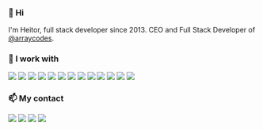 ### 👋 Hi

I'm Heitor, full stack developer since 2013. CEO and Full Stack Developer of [@arraycodes](https://array.codes/).

### 🌱 I work with
 <p>
  <img src="https://img.shields.io/badge/-PHP-474A8A?style=flat-square&logo=PHP&logoColor=white"/>
  <img src="https://img.shields.io/badge/-WordPress-444140?style=flat-square&logo=WordPress&logoColor=white"/>
  <img src="https://img.shields.io/badge/-Laravel-F55247?style=flat-square&logo=Laravel&logoColor=white"/>
  <img src="https://img.shields.io/badge/-Javascript-f0db4f?style=flat-square&logo=Javascript&logoColor=323330"/>  
  <img src="https://img.shields.io/badge/-React-61DBFB?style=flat-square&logo=React&logoColor=black"/>
  <img src="https://img.shields.io/badge/-Vue.js-42B883?style=flat-square&logo=Vue.js&logoColor=white"/>
  <img src="https://img.shields.io/badge/-PWA-323330?style=flat-square&logo=pwa&logoColor=white"/>
  <img src="https://img.shields.io/badge/-HTML5-E34F26?style=flat-square&logo=HTML5&logoColor=white"/>
  <img src="https://img.shields.io/badge/-CSS3-1572B6?style=flat-square&logo=CSS3&logoColor=white"/>
  <img src="https://img.shields.io/badge/-Ubuntu-E95420?style=flat-square&logo=Ubuntu&logoColor=white"/>
  <img src="https://img.shields.io/badge/-Nginx-009900?style=flat-square&logo=nginx&logoColor=black"/>
  <img src="https://img.shields.io/badge/-Docker-0db7ed?style=flat-square&logo=docker&logoColor=black"/>
  <img src="https://img.shields.io/badge/-MySQL-F29111?style=flat-square&logo=MySQL&logoColor=white"/>
  </p>


### 📫 My contact
<a href="mailto:heitorspedroso@gmail.com" target="_blank"><img src="https://img.shields.io/badge/-Gmail-bb001b?style=flat-square&logo=gmail&logoColor=white"/></a>
<a href="https://www.facebook.com/HeitorSousaPedroso/" target="_blank"><img src="https://img.shields.io/badge/-Facebook-3b5998?style=flat-square&logo=facebook&logoColor=white"/></a>
<a href="https://www.instagram.com/arraycodes/" target="_blank"><img src="https://img.shields.io/badge/-Instagram-e95950?style=flat-square&logo=instagram&logoColor=white"/></a>
<a href="https://www.linkedin.com/in/heitorspedroso/" target="_blank"><img src="https://img.shields.io/badge/-Linkedin-00a0dc?style=flat-square&logo=linkedin&logoColor=white"/></a>



<!--
**heitorspedroso/heitorspedroso** is a ✨ _special_ ✨ repository because its `README.md` (this file) appears on your GitHub profile.

### My Stats
![Saksham's github stats](https://github-readme-stats.vercel.app/api?username=heitorspedroso&show_icons=true)


Here are some ideas to get you started:

- 🔭 I’m currently working on ...
- 🌱 I’m currently learning ...
- 👯 I’m looking to collaborate on ...
- 🤔 I’m looking for help with ...
- 💬 Ask me about ...
- 📫 How to reach me: ...
- 😄 Pronouns: ...
- ⚡ Fun fact: ...
-->
